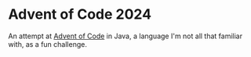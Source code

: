 # Advent of Code 2024
An attempt at [Advent of Code](https://adventofcode.com/) in Java, a language I'm not all that familiar with, as a fun challenge.
